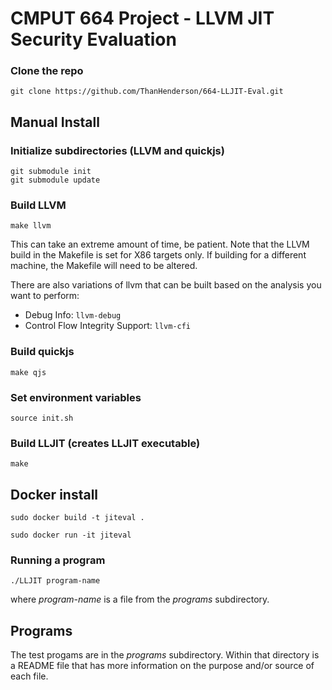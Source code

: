 # CMPUT 664 Project - LLVM JIT Security Evaluation

### Clone the repo
```
git clone https://github.com/ThanHenderson/664-LLJIT-Eval.git
```
## Manual Install
### Initialize subdirectories (LLVM and quickjs)
```
git submodule init
git submodule update
```

### Build LLVM
```
make llvm
```
This can take an extreme amount of time, be patient.
Note that the LLVM build in the Makefile is set for X86 targets only. If building
for a different machine, the Makefile will need to be altered.

There are also variations of llvm that can be built based on the analysis you want to perform:
- Debug Info: `llvm-debug`
- Control Flow Integrity Support: `llvm-cfi`

### Build quickjs
```
make qjs
```

### Set environment variables
```
source init.sh
```

### Build LLJIT (creates LLJIT executable)
```
make
```

## Docker install
```
sudo docker build -t jiteval .
```

```
sudo docker run -it jiteval
```

### Running a program
```
./LLJIT program-name
```

where *program-name* is a file from the *programs* subdirectory.


## Programs

The test progams are in the *programs* subdirectory. Within that directory is a 
README file that has more information on the purpose and/or source of each file.
